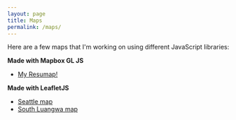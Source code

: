 ```yaml
---
layout: page
title: Maps
permalink: /maps/
---
```


Here are a few maps that I'm working on using different JavaScript libraries:



<!-- * [South Luangwa *thunderforest* map](/maps/SLuangwa-map-thunderforest.html)<br> -->
<!-- * [Seattle farmers' market *leafletjs* map](/maps/Seattle-markets-map.html)
* [Seattle *thunderforest* map](/maps/survive-sound-thunderforest.html) -->
<!-- * [South Luangwa mapbox map](/maps/SLuangwa-map-mapbox.html) -->
**Made with Mapbox GL JS**
* [My Resumap!](/maps/resumap.html)

**Made with LeafletJS**
* [Seattle map](/maps/leaflet-map.html)
* [South Luangwa map](/maps/SLuangwa-map-leaflet.html)
